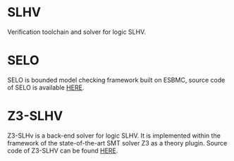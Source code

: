 # SLHV
Verification toolchain and solver for logic SLHV.

# SELO
SELO is bounded model checking framework built on ESBMC, source code of SELO is available [HERE]().

# Z3-SLHV
Z3-SLHv is a back-end solver for logic SLHV. It is implemented within the framework of the state-of-the-art SMT solver Z3 as a theory plugin. Source code of Z3-SLHV can be found [HERE]().
